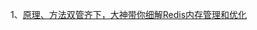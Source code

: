 1、[原理、方法双管齐下，大神带你细解Redis内存管理和优化](https://yq.aliyun.com/articles/67122?&utm_campaign=sys&utm_medium=market&utm_source=edm_email&msctype=email&mscareaid=cn&mscsiteid=cn&mscmsgid=6730116123000307744&)
